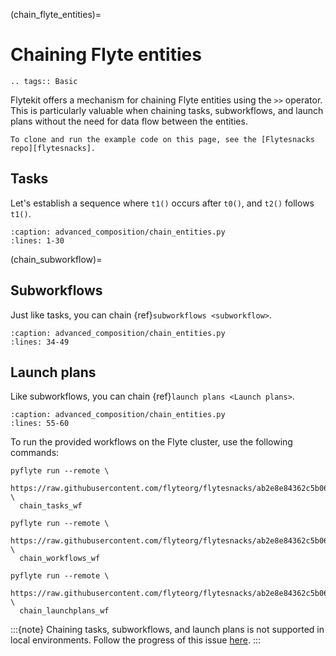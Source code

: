 (chain_flyte_entities)=

# Chaining Flyte entities

```{eval-rst}
.. tags:: Basic
```

Flytekit offers a mechanism for chaining Flyte entities using the `>>` operator.
This is particularly valuable when chaining tasks, subworkflows, and launch plans without the need for data flow between the entities.

```{note}
To clone and run the example code on this page, see the [Flytesnacks repo][flytesnacks].
```

## Tasks

Let's establish a sequence where `t1()` occurs after `t0()`, and `t2()` follows `t1()`.
 
```{literalinclude} /examples/advanced_composition/advanced_composition/chain_entities.py
:caption: advanced_composition/chain_entities.py
:lines: 1-30
```

(chain_subworkflow)=
## Subworkflows

Just like tasks, you can chain {ref}`subworkflows <subworkflow>`.

```{literalinclude} /examples/advanced_composition/advanced_composition/chain_entities.py
:caption: advanced_composition/chain_entities.py
:lines: 34-49
```

## Launch plans

Like subworkflows, you can chain {ref}`launch plans <Launch plans>`.


```{literalinclude} /examples/advanced_composition/advanced_composition/chain_entities.py
:caption: advanced_composition/chain_entities.py
:lines: 55-60
```

To run the provided workflows on the Flyte cluster, use the following commands:

```
pyflyte run --remote \
  https://raw.githubusercontent.com/flyteorg/flytesnacks/ab2e8e84362c5b06d2eea0d1d6e29ea7fe460608/examples/advanced_composition/advanced_composition/chain_entities.py \
  chain_tasks_wf
```

```
pyflyte run --remote \
  https://raw.githubusercontent.com/flyteorg/flytesnacks/ab2e8e84362c5b06d2eea0d1d6e29ea7fe460608/examples/advanced_composition/advanced_composition/chain_entities.py \
  chain_workflows_wf
```

```
pyflyte run --remote \
  https://raw.githubusercontent.com/flyteorg/flytesnacks/ab2e8e84362c5b06d2eea0d1d6e29ea7fe460608/examples/advanced_composition/advanced_composition/chain_entities.py \
  chain_launchplans_wf
```

:::{note}
Chaining tasks, subworkflows, and launch plans is not supported in local environments.
Follow the progress of this issue [here](https://github.com/flyteorg/flyte/issues/4080).
:::

[flytesnacks]: https://github.com/flyteorg/flytesnacks/tree/master/examples/advanced_composition/
